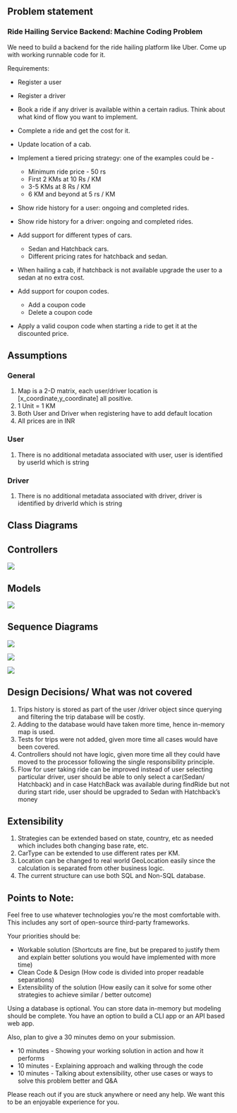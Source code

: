 ## Problem statement

### Ride Hailing Service Backend: Machine Coding Problem

We need to build a backend for the ride hailing platform like Uber. Come up with working runnable code for it.

Requirements:

- Register a user
- Register a driver
- Book a ride if any driver is available within a certain radius. Think about what kind of flow you want to implement.
- Complete a ride and get the cost for it.
- Update location of a cab.
- Implement a tiered pricing strategy: one of the examples could be -
    - Minimum ride price - 50 rs
    - First 2 KMs at 10 Rs / KM
    - 3-5 KMs at 8 Rs / KM
    - 6 KM and beyond at 5 rs / KM

- Show ride history for a user: ongoing and completed rides.
- Show ride history for a driver: ongoing and completed rides.
- Add support for different types of cars.
    - Sedan and Hatchback cars.
    - Different pricing rates for hatchback and sedan.
- When hailing a cab, if hatchback is not available upgrade the user to a sedan at no extra cost.
- Add support for coupon codes.
    - Add a coupon code
    - Delete a coupon code
- Apply a valid coupon code when starting a ride to get it at the discounted price.

## Assumptions

### General

1. Map is a 2-D matrix, each user/driver location is [x_coordinate,y_coordinate] all positive.
2. 1 Unit = 1 KM
3. Both User and Driver when registering have to add default location
4. All prices are in INR

### User

1. There is no additional metadata associated with user, user is identified by userId which is string

### Driver

1. There is no additional metadata associated with driver, driver is identified by driverId which is string

## Class Diagrams

## Controllers

![](https://lh6.googleusercontent.com/JRX38sJpFakt9DOGVw6Z-vrtCFnGv68PgxbdQRzqjFR2NmijmILwzA_dsh3Rv-lNZvqi4HGKSIskK6C2pRKQGzoL97_Ai2OFqbsFkZja8SmlhD_5lSjq-IgzT0qKrnLhnXGZoOIH)

## Models

![](https://lh6.googleusercontent.com/v13nsGAvy_uHeJCOzm9Wd6Uw78tfHWOLC336-Ia-YrQn459YCl9I0sRofe_TS7Jg8gaVbL4vHL5wWBK3mYCgs2CUuVCYF9ICiO6Vz_fD9eFRMv_qeByb6AUin3RthlURHJ4fInGn)

## Sequence Diagrams

![](https://lh4.googleusercontent.com/s9sDCzUSFJYRK1sn9_y3X9hN5peMqdsfrCl14kqq1_fuNkVO4nKFUxJ6AqzYIBoechm2lUtapd7IAmBLC7hySPauvFyR0GYZ8woxGLtIrmmCa_s4PMxqGYhCuiPdGmepdkphtLJd)

![](https://lh5.googleusercontent.com/KIqP6IrMgmRW6U5ubWsRVYXmScCAyQPafp_AVAYx6RuA-CuoKby4McCRk7jwMME7NaArxxEjmdpJ3LFSPeG18JRJg83VgrOByA4B670ELYu4GfhcA_yUso_hilD1gpBSGVrtvVEI)

![](https://lh6.googleusercontent.com/nMUcqNVkQV-aF5RBSVVfK2rtO-pqAdgi2FT1YFkspMM8iw8_u6_lIeeRYYDQepg9EMuIIR4BRCtw1mu20ZBViqnWNfhwRqF2ionBAnTk_o7ArjToNdyIHRdpLI8A0rwlAlzvqRwn)

## Design Decisions/ What was not covered

1. Trips history is stored as part of the user /driver object since querying and filtering the trip database will be
   costly.
2. Adding to the database would have taken more time, hence in-memory map is used.
3. Tests for trips were not added, given more time all cases would have been covered.
4. Controllers should not have logic, given more time all they could have moved to the processor following the single
   responsibility principle.
5. Flow for user taking ride can be improved instead of user selecting particular driver, user should be able to only
   select a car(Sedan/ Hatchback) and in case HatchBack was available during findRide but not during start ride, user
   should be upgraded to Sedan with Hatchback’s money

## Extensibility

1. Strategies can be extended based on state, country, etc as needed which includes both changing base rate, etc.
2. CarType can be extended to use different rates per KM.
3. Location can be changed to real world GeoLocation easily since the calculation is separated from other business
   logic.
4. The current structure can use both SQL and Non-SQL database.

## Points to Note:

Feel free to use whatever technologies you're the most comfortable with. This includes any sort of open-source
third-party frameworks.

Your priorities should be:

- Workable solution (Shortcuts are fine, but be prepared to justify them and explain better solutions you would have
  implemented with more time)
- Clean Code & Design (How code is divided into proper readable separations)
- Extensibility of the solution (How easily can it solve for some other strategies to achieve similar / better outcome)

Using a database is optional. You can store data in-memory but modeling should be complete.
You have an option to build a CLI app or an API based web app.

Also, plan to give a 30 minutes demo on your submission.

- 10 minutes - Showing your working solution in action and how it performs
- 10 minutes - Explaining approach and walking through the code
- 10 minutes - Talking about extensibility, other use cases or ways to solve this problem better and Q&A

Please reach out if you are stuck anywhere or need any help. We want this to be an enjoyable experience for you.

  
